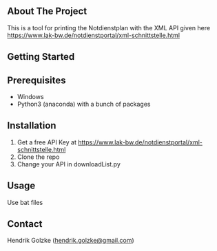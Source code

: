 ## About The Project

This is a tool for printing the Notdienstplan with the XML API given here https://www.lak-bw.de/notdienstportal/xml-schnittstelle.html



## Getting Started


## Prerequisites

* Windows
* Python3 (anaconda) with a bunch of packages

## Installation

1. Get a free API Key at https://www.lak-bw.de/notdienstportal/xml-schnittstelle.html
2. Clone the repo
3. Change your API in downloadList.py


## Usage

Use bat files


## Contact

Hendrik Golzke (hendrik.golzke@gmail.com)

